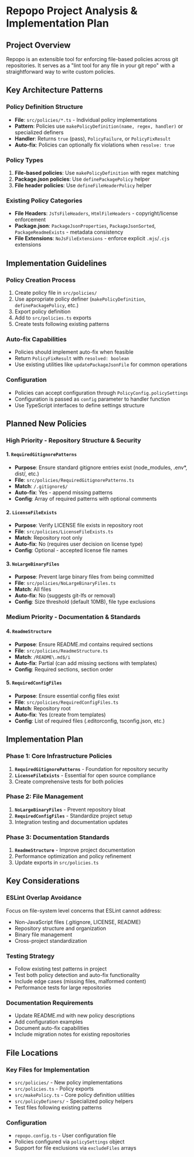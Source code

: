 # Repopo Project Analysis & Implementation Plan

## Project Overview

Repopo is an extensible tool for enforcing file-based policies across git repositories. It serves as a "lint tool for any file in your git repo" with a straightforward way to write custom policies.

## Key Architecture Patterns

### Policy Definition Structure
- **File**: `src/policies/*.ts` - Individual policy implementations
- **Pattern**: Policies use `makePolicyDefinition(name, regex, handler)` or specialized definers
- **Handler**: Returns `true` (pass), `PolicyFailure`, or `PolicyFixResult`
- **Auto-fix**: Policies can optionally fix violations when `resolve: true`

### Policy Types
1. **File-based policies**: Use `makePolicyDefinition` with regex matching
2. **Package.json policies**: Use `definePackagePolicy` helper
3. **File header policies**: Use `defineFileHeaderPolicy` helper

### Existing Policy Categories
- **File Headers**: `JsTsFileHeaders`, `HtmlFileHeaders` - copyright/license enforcement
- **Package.json**: `PackageJsonProperties`, `PackageJsonSorted`, `PackageReadmeExists` - metadata consistency
- **File Extensions**: `NoJsFileExtensions` - enforce explicit `.mjs`/`.cjs` extensions

## Implementation Guidelines

### Policy Creation Process
1. Create policy file in `src/policies/`
2. Use appropriate policy definer (`makePolicyDefinition`, `definePackagePolicy`, etc.)
3. Export policy definition
4. Add to `src/policies.ts` exports
5. Create tests following existing patterns

### Auto-fix Capabilities
- Policies should implement auto-fix when feasible
- Return `PolicyFixResult` with `resolved: boolean`
- Use existing utilities like `updatePackageJsonFile` for common operations

### Configuration
- Policies can accept configuration through `PolicyConfig.policySettings`
- Configuration is passed as `config` parameter to handler function
- Use TypeScript interfaces to define settings structure

## Planned New Policies

### High Priority - Repository Structure & Security

#### 1. `RequiredGitignorePatterns`
- **Purpose**: Ensure standard gitignore entries exist (node_modules, .env*, dist/, etc.)
- **File**: `src/policies/RequiredGitignorePatterns.ts`
- **Match**: `/.gitignore$/`
- **Auto-fix**: Yes - append missing patterns
- **Config**: Array of required patterns with optional comments

#### 2. `LicenseFileExists`
- **Purpose**: Verify LICENSE file exists in repository root
- **File**: `src/policies/LicenseFileExists.ts`
- **Match**: Repository root only
- **Auto-fix**: No (requires user decision on license type)
- **Config**: Optional - accepted license file names

#### 3. `NoLargeBinaryFiles`
- **Purpose**: Prevent large binary files from being committed
- **File**: `src/policies/NoLargeBinaryFiles.ts`
- **Match**: All files
- **Auto-fix**: No (suggests git-lfs or removal)
- **Config**: Size threshold (default 10MB), file type exclusions

### Medium Priority - Documentation & Standards

#### 4. `ReadmeStructure`
- **Purpose**: Ensure README.md contains required sections
- **File**: `src/policies/ReadmeStructure.ts`
- **Match**: `/README\.md$/i`
- **Auto-fix**: Partial (can add missing sections with templates)
- **Config**: Required sections, section order

#### 5. `RequiredConfigFiles`
- **Purpose**: Ensure essential config files exist
- **File**: `src/policies/RequiredConfigFiles.ts`
- **Match**: Repository root
- **Auto-fix**: Yes (create from templates)
- **Config**: List of required files (.editorconfig, tsconfig.json, etc.)

## Implementation Plan

### Phase 1: Core Infrastructure Policies
1. **`RequiredGitignorePatterns`** - Foundation for repository security
2. **`LicenseFileExists`** - Essential for open source compliance
3. Create comprehensive tests for both policies

### Phase 2: File Management
1. **`NoLargeBinaryFiles`** - Prevent repository bloat
2. **`RequiredConfigFiles`** - Standardize project setup
3. Integration testing and documentation updates

### Phase 3: Documentation Standards
1. **`ReadmeStructure`** - Improve project documentation
2. Performance optimization and policy refinement
3. Update exports in `src/policies.ts`

## Key Considerations

### ESLint Overlap Avoidance
Focus on file-system level concerns that ESLint cannot address:
- Non-JavaScript files (.gitignore, LICENSE, README)
- Repository structure and organization
- Binary file management
- Cross-project standardization

### Testing Strategy
- Follow existing test patterns in project
- Test both policy detection and auto-fix functionality
- Include edge cases (missing files, malformed content)
- Performance tests for large repositories

### Documentation Requirements
- Update README.md with new policy descriptions
- Add configuration examples
- Document auto-fix capabilities
- Include migration notes for existing repositories

## File Locations

### Key Files for Implementation
- `src/policies/` - New policy implementations
- `src/policies.ts` - Policy exports
- `src/makePolicy.ts` - Core policy definition utilities
- `src/policyDefiners/` - Specialized policy helpers
- Test files following existing patterns

### Configuration
- `repopo.config.ts` - User configuration file
- Policies configured via `policySettings` object
- Support for file exclusions via `excludeFiles` arrays
